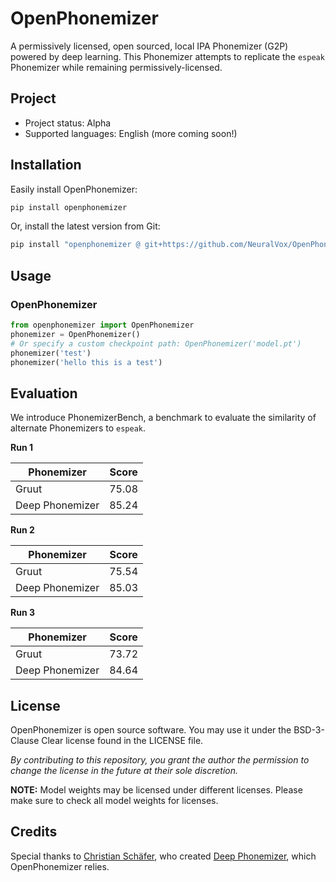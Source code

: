 # OpenPhonemizer

A permissively licensed, open sourced, local IPA Phonemizer (G2P) powered by deep learning. This Phonemizer attempts to replicate the `espeak` Phonemizer while remaining permissively-licensed.

## Project

* Project status: Alpha
* Supported languages: English (more coming soon!)

## Installation

Easily install OpenPhonemizer:

```bash
pip install openphonemizer
```

Or, install the latest version from Git:

```bash
pip install "openphonemizer @ git+https://github.com/NeuralVox/OpenPhonemizer"
```

## Usage

### OpenPhonemizer

```python
from openphonemizer import OpenPhonemizer
phonemizer = OpenPhonemizer()
# Or specify a custom checkpoint path: OpenPhonemizer('model.pt')
phonemizer('test')
phonemizer('hello this is a test')
```

## Evaluation

We introduce PhonemizerBench, a benchmark to evaluate the similarity of alternate Phonemizers to `espeak`.

**Run 1**

| Phonemizer | Score |
| --- | --- |
| Gruut | 75.08 |
| Deep Phonemizer | 85.24 |

**Run 2**

| Phonemizer | Score |
| --- | --- |
| Gruut | 75.54 |
| Deep Phonemizer | 85.03 |

**Run 3**

| Phonemizer | Score |
| --- | --- |
| Gruut | 73.72 |
| Deep Phonemizer | 84.64 |

## License

OpenPhonemizer is open source software. You may use it under the BSD-3-Clause Clear license found in the LICENSE file.

*By contributing to this repository, you grant the author the permission to change the license in the future at their sole discretion.*

**NOTE:** Model weights may be licensed under different licenses. Please make sure to check all model weights for licenses.

## Credits

Special thanks to [Christian Schäfer](https://github.com/cschaefer26), who created [Deep Phonemizer](https://github.com/as-ideas/DeepPhonemizer),  which OpenPhonemizer relies.
